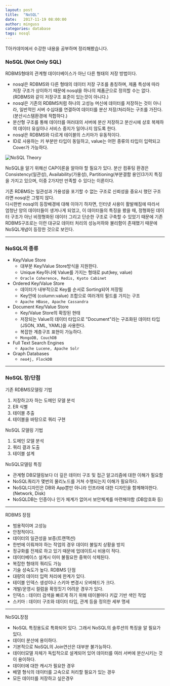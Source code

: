 ```yaml
---
layout: post
title:  "NoSQL"
date:   2017-11-19 08:00:00
author: minguss
categories: database
tags: nosql
---
```


T아카데미에서 수강한 내용을 공부하며 정리해봤습니다.

### NoSQL (Not Only SQL)
RDBMS형태의 관계형 데이터베이스가 아닌 다른 형태의 저장 방법이다.

- nosql은 RDBMS와 다른 형태의 데이터 저장 구조를 총칭하며, 제품 특성에 따라 저장 구조가 상이하기 때문에 nosql을 하나의 제품군으로 정의할 수는 없다.
(RDBMS와 같이 저장구조 표준이 있는것이 아니다.)
- nosql은 기존의 RDBMS처럼 하나의 고성능 머신에 데이터를 저장하는 것이 아니라, 일반적인 서버 수십대를 연결하여 데이터를 분산 저장/처리하는 구조를 가진다.
(분산시스템환경에 적합하다.)
- 분산형 구조를 통해 데이터를 여러대의 서버에 분산 저장하고 분산시에 상호 복제하여 데이터 유실이나 서비스 중지가 일어나지 않도록 한다.
- nosql은 RDBMS와 다르게 테이블의 스키마가 유동적이다.
- ID로 사용하는 키 부분만 타입이 동일하고, value는 어떤 종류의 타입이 입력되고 Cover가 가능하다.

![NoSQL Theory](http://www.mimul.com/pebble/default/images/blog/cloud/nosql_cap04.png)

NoSQL을 알기 위해선 CAP이론을 알아야 할 필요가 있다.
분산 컴퓨팅 환경은 Consistency(일관성), Availability(가용성), Partitioning(부분결함 용인)3가지 특징을 가지고 있으며, 이중 2가지만 만족할 수 있다는 이론이다. 

기존 RDBMS는 일관성과 가용성을 포기할 수 없는 구조로 신뢰성을 중요시 했던 구조라면 nosql은 그렇지 않다.  
다시한번 nosql의 등장배경에 대해 이야기 하자면, 인터넷 사용이 활발해짐에 따라서 엄청난 양의 데이터들이 생겨나게 되었고, 이 데이터들의 특징을 봤을 때, 정형화된 데이터 구조가 아닌 비정형화된 데이터 그리고 단순한 구조로 구축할 수 있었기 때문에 기존 RDBMS구조로는 이런 대규모 데이터 처리의 성능저하와 불리함이 존재했기 때문에 NoSQL개념이 등장한 것으로 보인다.


---

### NoSQL의 종류 
- Key/Value Store
    - 대부분 Key/Value Store방식을 지원한다.
    - Unique Key하나에 Value를 가지는 형태로 put(key, value)
    - `Oracle Coherence, Redis, Kyoto Cabinet`
- Ordered Key/Value Store
    - 데이터가 내부적으로 Key를 순서로 Sorting되어 저장됨
    - Key안에 (column:value) 조합으로 여러개의 필드를 가지는 구조
    - `Apache HBase, Apache Cassandra`
- Document Key/Value Store
    - Key/Value Store의 확장된 현태
    - 저장되는 Value의 데이터 타입으로 "Document"라는 구조화된 데이터 타입(JSON, XML, YAML)을 사용한다.
    - 복잡한 계층구조 표현이 가능하다.
    - `MongoDB, CouchDB`
- Full Text Search Engines
    - `Apache Lucene, Apache Solr`
- Graph Databases
    - `neo4j, FlockDB`

---

### NoSQL 장/단점

기존 RDBMS모델링 기법
1. 저장하고자 하는 도메인 모델 분석
1. ER 식별
1. 테이블 추출
1. 테이블을 바탕으로 쿼리 구현  

NoSQL 모델링 기법
1. 도메인 모델 분석
1. 쿼리 결과 도출
1. 테이블 설계  

NoSQL모델링 특징
- 관계형 DB모델링보다 더 깊은 데이터 구조 및 접근 알고리즘에 대한 이해가 필요함
- NoSQL쿼리가 몇번의 물리노드를 거쳐 수행되는지 이해가 필요하다.
- NoSQL디자인은 DB와 App뿐만 아니라 인프라에 대한 디자인을 함께해야한다.(Network, Disk)
- NoSQLDB는 인증이나 인가 체계가 없어서 보안체계를 마련해야함 (DB암호화 등)  

---
RDBMS 장점
- 범용적이며 고성능
- 안정적이다.
- 데이터의 일관성을 보증(트랜잭션)
- 한번에 이뤄져야 하는 작업의 경우 데이터 불일치 상황을 방지
- 정규화를 전제로 하고 있기 때문에 업데이트시 비용이 적다.
- 데이터베이스 설계시 이미 불필요한 중복이 삭제된다.
- 복잡한 형태의 쿼리도 가능
- 기술 성숙도가 높다.
RDBMS 단점
- 대량의 데이터 입력 처리에 한계가 있다.
- 테이블 인덱스 생성이나 스키마 변경시 오버헤드가 크다.
- 개발/운영시 컬럼을 확정짓기 어려운 경우가 있다.
- 인덱스 : 데이터 검색을 빠르게 하기 위해 테이블마다 키값 기반 색인 작업
- 스키마 : 데이터 구조와 데이터 타입, 관계 등을 정의한 세부 명세  

---
NoSQL장점
- NoSQL 특정용도로 특화되어 있다. 그래서 NoSQL의 솔루션의 특징을 알 필요가 있다.
- 데이터 분산에 용이하다.
- 기본적으로 NoSQL의 Join연산은 대부분 불가능하다.
- 데이터모델 자체가 독립적으로 설계되어 있어 데이터를 여러 서버에 분산시키는 것이 용이하다.
- 데이터에 대한 캐시가 필요한 경우
- 배열 형식의 데이터를 고속으로 처리할 필요가 있는 경우
- 모든 데이터를 저장하고 싶은경우


